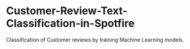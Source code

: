 # Customer-Review-Text-Classification-in-Spotfire
Classification of Customer reviews by training Machine Learning models.
